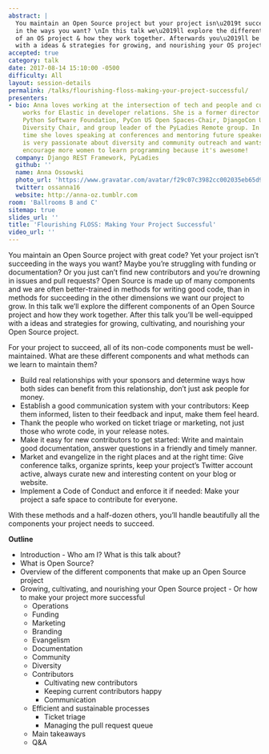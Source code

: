 ```yaml
---
abstract: |
  You maintain an Open Source project but your project isn\u2019t succeeding
  in the ways you want? \nIn this talk we\u2019ll explore the different components
  of an OS project & how they work together. Afterwards you\u2019ll be well-equipped
  with a ideas & strategies for growing, and nourishing your OS project.
accepted: true
category: talk
date: 2017-08-14 15:10:00 -0500
difficulty: All
layout: session-details
permalink: /talks/flourishing-floss-making-your-project-successful/
presenters:
- bio: Anna loves working at the intersection of tech and people and currently
    works for Elastic in developer relations. She is a former director of the
    Python Software Foundation, PyCon US Open Spaces-Chair, DjangoCon US
    Diversity Chair, and group leader of the PyLadies Remote group. In her free
    time she loves speaking at conferences and mentoring future speakers. Anna
    is very passionate about diversity and community outreach and wants to
    encourage more women to learn programming because it's awesome!
  company: Django REST Framework, PyLadies
  github: ''
  name: Anna Ossowski
  photo_url: 'https://www.gravatar.com/avatar/f29c07c3982cc002035eb65d9470b1b8?s=400'
  twitter: ossanna16
  website: http://anna-oz.tumblr.com
room: 'Ballrooms B and C'
sitemap: true
slides_url: ''
title: 'Flourishing FLOSS: Making Your Project Successful'
video_url: ''
---
```


You maintain an Open Source project with great code? Yet your project isn’t succeeding in the ways you want? Maybe you’re struggling with funding or documentation? Or you just can’t find new contributors and you’re drowning in issues and pull requests?
Open Source is made up of many components and we are often better-trained in methods for writing good code, than in methods for succeeding in the other dimensions we want our project to grow.
In this talk we’ll explore the different components of an Open Source project and how they work together. After this talk you’ll be well-equipped with a ideas and strategies for growing, cultivating, and nourishing your Open Source project.

For your project to succeed, all of its non-code components must be well-maintained. What are these different components and what methods can we learn to maintain them?

 * Build real relationships with your sponsors and determine ways how both sides can benefit from this relationship, don’t just ask people for money.
* Establish a good communication system with your contributors: Keep them informed, listen to their feedback and input, make them feel heard.
* Thank the people who worked on ticket triage or marketing, not just those who wrote code, in your release notes.
* Make it easy for new contributors to get started: Write and maintain good documentation, answer questions in a friendly and timely manner.
* Market and evangelize in the right places and at the right time: Give conference talks, organize sprints, keep your project’s Twitter account active, always curate new and interesting content on your blog or website.
* Implement a Code of Conduct and enforce it if needed: Make your project a safe space to contribute for everyone.

With these methods and a half-dozen others, you’ll handle beautifully all the components your project needs to succeed.

**Outline**

* Introduction - Who am I? What is this talk about?
* What is Open Source?
* Overview of the different components that make up an Open Source project
* Growing, cultivating, and nourishing your Open Source project  - Or how to make your project more successful
	* Operations
	* Funding
	* Marketing
	* Branding
	* Evangelism
	* Documentation
	* Community
	* Diversity
	* Contributors
		* Cultivating new contributors
		* Keeping current contributors happy
		* Communication
	* Efficient and sustainable processes
		* Ticket triage
		* Managing the pull request queue
	* Main takeaways
	* Q&A
